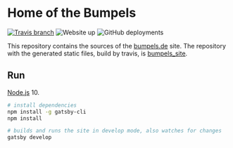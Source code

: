 # Home of the Bumpels

[![Travis branch](https://img.shields.io/travis/simplyRoba/bumpels/master.svg)](https://travis-ci.org/simplyRoba/bumpels)
![Website up](https://img.shields.io/website?up_color=green&url=https%3A%2F%2Fbumpels.de)
![GitHub deployments](https://img.shields.io/github/deployments/simplyroba/bumpels_site/github-pages?label=%20Deployment)

This repository contains the sources of the [bumpels.de](http://www.bumpels.de) site. The repository with the generated static files, build by travis, is [bumpels_site](https://github.com/simplyRoba/bumpels_site).

## Run

[Node.js](https://nodejs.org/en/) 10.

```Bash
# install dependencies
npm install -g gatsby-cli
npm install

# builds and runs the site in develop mode, also watches for changes
gatsby develop
```
